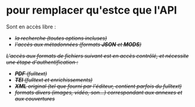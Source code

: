 # pour remplacer qu'estce que l'API

Sont en accès libre :

* ~~_la recherche \(toutes options incluses\)_~~
* ~~_l'accès aux métadonnées \(formats **JSON** et **MODS**\)_~~

~~_L'accès aux formats de fichiers suivant est en accès contrôlé, et nécessite une étape d'authentification :_~~

* ~~_**PDF** \(fulltext\)_~~
* ~~_**TEI** \(fulltext et enrichissements\)_~~
* ~~_**XML** original \(tel que fourni par l'éditeur, contient parfois du fulltext\)_~~
* ~~_formats divers \(images, vidéo, son...\) correspondant aux annexes et aux couvertures_~~



